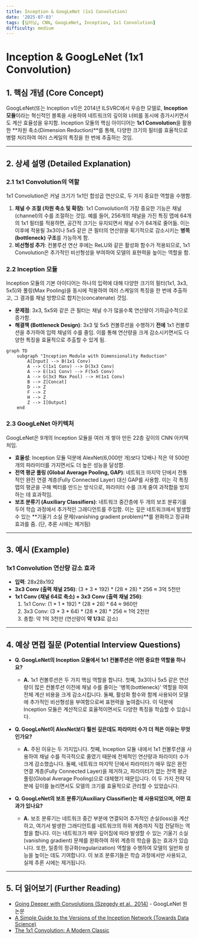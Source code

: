 ```yaml
---
title: Inception & GoogLeNet (1x1 Convolution)
date: '2025-07-03'
tags: [딥러닝, CNN, GoogLeNet, Inception, 1x1 Convolution]
difficulty: medium
---
```


# Inception & GoogLeNet (1x1 Convolution)

## 1. 핵심 개념 (Core Concept)

GoogLeNet(또는 Inception v1)은 2014년 ILSVRC에서 우승한 모델로, **Inception 모듈**이라는 혁신적인 블록을 사용하여 네트워크의 깊이와 너비를 동시에 증가시키면서도 계산 효율성을 유지함. Inception 모듈의 핵심 아이디어는 **1x1 Convolution**을 활용한 \*\*차원 축소(Dimension Reduction)\*\*를 통해, 다양한 크기의 필터를 효율적으로 병렬 처리하여 여러 스케일의 특징을 한 번에 추출하는 것임.

______________________________________________________________________

## 2. 상세 설명 (Detailed Explanation)

### 2.1 1x1 Convolution의 역할

1x1 Convolution은 커널 크기가 1x1인 합성곱 연산으로, 두 가지 중요한 역할을 수행함.

1. **채널 수 조절 (차원 축소 및 확장)**: 1x1 Convolution의 가장 중요한 기능은 채널(channel)의 수를 조절하는 것임. 예를 들어, 256개의 채널을 가진 특징 맵에 64개의 1x1 필터를 적용하면, 공간적 크기는 유지되면서 채널 수가 64개로 줄어듦. 이는 이후에 적용될 3x3이나 5x5 같은 큰 필터의 연산량을 획기적으로 감소시키는 **병목(bottleneck) 구조**를 가능하게 함.
1. **비선형성 추가**: 컨볼루션 연산 후에는 ReLU와 같은 활성화 함수가 적용되므로, 1x1 Convolution은 추가적인 비선형성을 부여하여 모델의 표현력을 높이는 역할을 함.

### 2.2 Inception 모듈

Inception 모듈의 기본 아이디어는 하나의 입력에 대해 다양한 크기의 필터(1x1, 3x3, 5x5)와 풀링(Max Pooling)을 동시에 적용하여 여러 스케일의 특징을 한 번에 추출하고, 그 결과를 채널 방향으로 합치는(concatenate) 것임.

- **문제점**: 3x3, 5x5와 같은 큰 필터는 채널 수가 많을수록 연산량이 기하급수적으로 증가함.
- **해결책 (Bottleneck Design)**: 3x3 및 5x5 컨볼루션을 수행하기 **전에** 1x1 컨볼루션을 추가하여 입력 채널의 수를 줄임. 이를 통해 연산량을 크게 감소시키면서도 다양한 특징을 효율적으로 추출할 수 있게 됨.

```mermaid
graph TD
    subgraph "Inception Module with Dimensionality Reduction"
        A[Input] --> B(1x1 Conv)
        A --> C(1x1 Conv) --> D(3x3 Conv)
        A --> E(1x1 Conv) --> F(5x5 Conv)
        A --> G(3x3 Max Pool) --> H(1x1 Conv)
        B --> Z[Concat]
        D --> Z
        F --> Z
        H --> Z
        Z --> I[Output]
    end
```

### 2.3 GoogLeNet 아키텍처

GoogLeNet은 9개의 Inception 모듈을 여러 개 쌓아 만든 22층 깊이의 CNN 아키텍처임.

- **효율성**: Inception 모듈 덕분에 AlexNet(6,000만 개)보다 12배나 적은 약 500만 개의 파라미터를 가지면서도 더 높은 성능을 달성함.
- **전역 평균 풀링 (Global Average Pooling, GAP)**: 네트워크 마지막 단에서 전통적인 완전 연결 계층(Fully Connected Layer) 대신 GAP를 사용함. 이는 각 특징 맵의 평균을 구해 벡터를 만드는 방식으로, 파라미터 수를 크게 줄여 과적합을 방지하는 데 효과적임.
- **보조 분류기 (Auxiliary Classifiers)**: 네트워크 중간층에 두 개의 보조 분류기를 두어 학습 과정에서 추가적인 그래디언트를 주입함. 이는 깊은 네트워크에서 발생할 수 있는 \*\*기울기 소실 문제(vanishing gradient problem)\*\*를 완화하고 정규화 효과를 줌. (단, 추론 시에는 제거됨)

______________________________________________________________________

## 3. 예시 (Example)

### 1x1 Convolution 연산량 감소 효과

- **입력**: 28x28x192
- **3x3 Conv (출력 채널 256)**: (3 * 3 * 192) * (28 * 28) * 256 ≈ 3억 5천만
- **1x1 Conv (채널 64로 축소) + 3x3 Conv (출력 채널 256)**:
  1. 1x1 Conv: (1 * 1 * 192) * (28 * 28) * 64 ≈ 960만
  1. 3x3 Conv: (3 * 3 * 64) * (28 * 28) * 256 ≈ 1억 2천만
  1. 총합: 약 1억 3천만 (연산량이 **약 1/3**로 감소)

______________________________________________________________________

## 4. 예상 면접 질문 (Potential Interview Questions)

- **Q. GoogLeNet의 Inception 모듈에서 1x1 컨볼루션은 어떤 중요한 역할을 하나요?**

  - **A.** 1x1 컨볼루션은 두 가지 핵심 역할을 합니다. 첫째, 3x3이나 5x5 같은 연산량이 많은 컨볼루션 이전에 채널 수를 줄이는 '병목(bottleneck)' 역할을 하여 전체 계산 비용을 크게 감소시킵니다. 둘째, 활성화 함수와 함께 사용되어 모델에 추가적인 비선형성을 부여함으로써 표현력을 높여줍니다. 이 덕분에 Inception 모듈은 계산적으로 효율적이면서도 다양한 특징을 학습할 수 있습니다.

- **Q. GoogLeNet이 AlexNet보다 훨씬 깊은데도 파라미터 수가 더 적은 이유는 무엇인가요?**

  - **A.** 주된 이유는 두 가지입니다. 첫째, Inception 모듈 내에서 1x1 컨볼루션을 사용하여 채널 수를 적극적으로 줄였기 때문에 전체적인 연산량과 파라미터 수가 크게 감소했습니다. 둘째, 네트워크 마지막 단에서 파라미터가 매우 많은 완전 연결 계층(Fully Connected Layer)을 제거하고, 파라미터가 없는 전역 평균 풀링(Global Average Pooling)으로 대체했기 때문입니다. 이 두 가지 전략 덕분에 깊이를 늘리면서도 모델의 크기를 효율적으로 관리할 수 있었습니다.

- **Q. GoogLeNet의 보조 분류기(Auxiliary Classifier)는 왜 사용되었으며, 어떤 효과가 있나요?**

  - **A.** 보조 분류기는 네트워크 중간 부분에 연결되어 추가적인 손실(loss)을 계산하고, 여기서 발생한 그래디언트를 네트워크의 하위 계층까지 직접 전달하는 역할을 합니다. 이는 네트워크가 매우 깊어짐에 따라 발생할 수 있는 기울기 소실(vanishing gradient) 문제를 완화하여 하위 계층의 학습을 돕는 효과가 있습니다. 또한, 일종의 정규화(regularization) 역할을 수행하여 모델의 일반화 성능을 높이는 데도 기여합니다. 이 보조 분류기들은 학습 과정에서만 사용되고, 실제 추론 시에는 제거됩니다.

______________________________________________________________________

## 5. 더 읽어보기 (Further Reading)

- [Going Deeper with Convolutions (Szegedy et al., 2014)](https://arxiv.org/abs/1409.4842) - GoogLeNet 원 논문
- [A Simple Guide to the Versions of the Inception Network (Towards Data Science)](https://towardsdatascience.com/a-simple-guide-to-the-versions-of-the-inception-network-7fc52b863202)
- [The 1x1 Convolution: A Modern Classic](https://www.machinelearningnuggets.com/1x1-convolution/)
